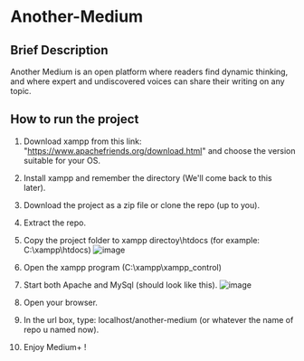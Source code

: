 # Another-Medium

## Brief Description 
Another Medium is an open platform where readers find dynamic thinking, and where expert and undiscovered voices can share their writing on any topic.

## How to run the project

1. Download xampp from this link: "https://www.apachefriends.org/download.html" and choose the version suitable for your OS.
2. Install xampp and remember the directory (We'll come back to this later).
3. Download the project as a zip file or clone the repo (up to you).
4. Extract the repo.
5. Copy the project folder to xampp directoy\htdocs (for example: C:\xampp\htdocs) ![image](https://user-images.githubusercontent.com/64541515/174659503-a7d641ee-59fe-4ed6-bbc7-ca8293892d21.png)

6. Open the xampp program (C:\xampp\xampp_control)
7. Start both Apache and MySql (should look like this). ![image](https://user-images.githubusercontent.com/64541515/174660136-753d7a9e-dc23-41c4-bb69-65ba0b4ca7e2.png)
8. Open your browser.
9. In the url box, type: localhost/another-medium (or whatever the name of repo u named now).
10. Enjoy Medium+ !
